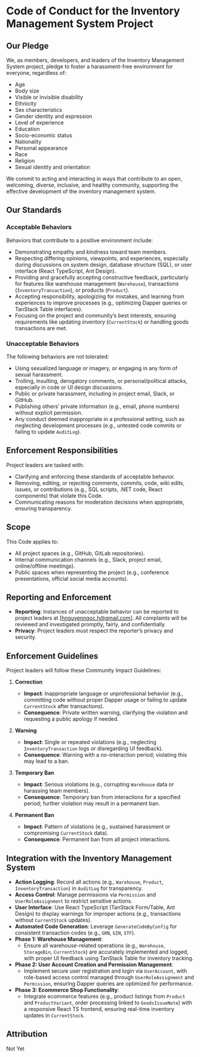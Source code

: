 # Code of Conduct for the Inventory Management System Project

## Our Pledge

We, as members, developers, and leaders of the Inventory Management System project, pledge to foster a harassment-free environment for everyone, regardless of:

- Age
- Body size
- Visible or invisible disability
- Ethnicity
- Sex characteristics
- Gender identity and expression
- Level of experience
- Education
- Socio-economic status
- Nationality
- Personal appearance
- Race
- Religion
- Sexual identity and orientation

We commit to acting and interacting in ways that contribute to an open, welcoming, diverse, inclusive, and healthy community, supporting the effective development of the inventory management system.

## Our Standards

### Acceptable Behaviors

Behaviors that contribute to a positive environment include:

- Demonstrating empathy and kindness toward team members.
- Respecting differing opinions, viewpoints, and experiences, especially during discussions on system design, database structure (SQL), or user interface (React TypeScript, Ant Design).
- Providing and gracefully accepting constructive feedback, particularly for features like warehouse management (`Warehouse`), transactions (`InventoryTransaction`), or products (`Product`).
- Accepting responsibility, apologizing for mistakes, and learning from experiences to improve processes (e.g., optimizing Dapper queries or TanStack Table interfaces).
- Focusing on the project and community’s best interests, ensuring requirements like updating inventory (`CurrentStock`) or handling goods transactions are met.

### Unacceptable Behaviors

The following behaviors are not tolerated:

- Using sexualized language or imagery, or engaging in any form of sexual harassment.
- Trolling, insulting, derogatory comments, or personal/political attacks, especially in code or UI design discussions.
- Public or private harassment, including in project email, Slack, or GitHub.
- Publishing others’ private information (e.g., email, phone numbers) without explicit permission.
- Any conduct deemed inappropriate in a professional setting, such as neglecting development processes (e.g., untested code commits or failing to update `AuditLog`).

## Enforcement Responsibilities

Project leaders are tasked with:

- Clarifying and enforcing these standards of acceptable behavior.
- Removing, editing, or rejecting comments, commits, code, wiki edits, issues, or contributions (e.g., SQL scripts, .NET code, React components) that violate this Code.
- Communicating reasons for moderation decisions when appropriate, ensuring transparency.

## Scope

This Code applies to:

- All project spaces (e.g., GitHub, GitLab repositories).
- Internal communication channels (e.g., Slack, project email, online/offline meetings).
- Public spaces when representing the project (e.g., conference presentations, official social media accounts).

## Reporting and Enforcement

- **Reporting**: Instances of unacceptable behavior can be reported to project leaders at [hnguyenngoc.h@gmail.com]. All complaints will be reviewed and investigated promptly, fairly, and confidentially.
- **Privacy**: Project leaders must respect the reporter’s privacy and security.

## Enforcement Guidelines

Project leaders will follow these Community Impact Guidelines:

1. **Correction**
   - **Impact**: Inappropriate language or unprofessional behavior (e.g., committing code without proper Dapper usage or failing to update `CurrentStock` after transactions).
   - **Consequence**: Private written warning, clarifying the violation and requesting a public apology if needed.

2. **Warning**
   - **Impact**: Single or repeated violations (e.g., neglecting `InventoryTransaction` logs or disregarding UI feedback).
   - **Consequence**: Warning with a no-interaction period; violating this may lead to a ban.

3. **Temporary Ban**
   - **Impact**: Serious violations (e.g., corrupting `Warehouse` data or harassing team members).
   - **Consequence**: Temporary ban from interactions for a specified period; further violation may result in a permanent ban.

4. **Permanent Ban**
   - **Impact**: Pattern of violations (e.g., sustained harassment or compromising `CurrentStock` data).
   - **Consequence**: Permanent ban from all project interactions.

## Integration with the Inventory Management System

- **Action Logging**: Record all actions (e.g., `Warehouse`, `Product`, `InventoryTransaction`) in `AuditLog` for transparency.
- **Access Control**: Manage permissions via `Permission` and `UserRoleAssignment` to restrict sensitive actions.
- **User Interface**: Use React TypeScript (TanStack Form/Table, Ant Design) to display warnings for improper actions (e.g., transactions without `CurrentStock` updates).
- **Automated Code Generation**: Leverage `GenerateCodeByConfig` for consistent transaction codes (e.g., `GRN`, `GIN`, `STF`).
- **Phase 1: Warehouse Management**:
  - Ensure all warehouse-related operations (e.g., `Warehouse`, `StorageBin`, `CurrentStock`) are accurately implemented and logged, with proper UI feedback using TanStack Table for inventory tracking.
- **Phase 2: User Account Creation and Permission Management**:
  - Implement secure user registration and login via `UserAccount`, with role-based access control managed through `UserRoleAssignment` and `Permission`, ensuring Dapper queries are optimized for performance.
- **Phase 3: Ecommerce Shop Functionality**:
  - Integrate ecommerce features (e.g., product listings from `Product` and `ProductVariant`, order processing linked to `GoodsIssueNote`) with a responsive React TS frontend, ensuring real-time inventory updates in `CurrentStock`.

## Attribution

Not Yet
